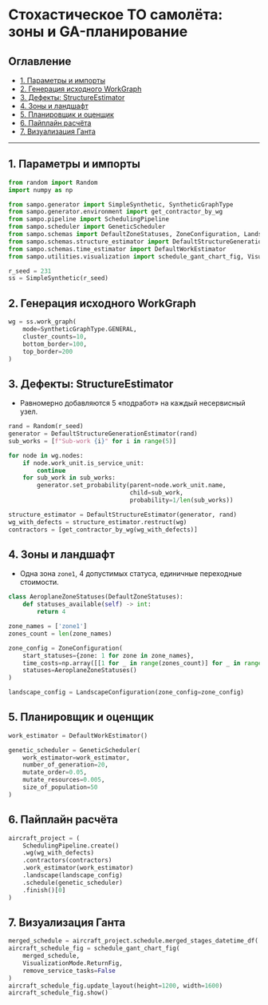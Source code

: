 # Стохастическое ТО самолёта: зоны и GA-планирование

## Оглавление

* [1. Параметры и импорты](#1-параметры-и-импорты)
* [2. Генерация исходного WorkGraph](#2-генерация-исходного-workgraph)
* [3. Дефекты: StructureEstimator](#3-дефекты-structureestimator)
* [4. Зоны и ландшафт](#4-зоны-и-ландшафт)
* [5. Планировщик и оценщик](#5-планировщик-и-оценщик)
* [6. Пайплайн расчёта](#6-пайплайн-расчёта)
* [7. Визуализация Ганта](#7-визуализация-ганта)

---

## 1. Параметры и импорты

```python
from random import Random
import numpy as np

from sampo.generator import SimpleSynthetic, SyntheticGraphType
from sampo.generator.environment import get_contractor_by_wg
from sampo.pipeline import SchedulingPipeline
from sampo.scheduler import GeneticScheduler
from sampo.schemas import DefaultZoneStatuses, ZoneConfiguration, LandscapeConfiguration
from sampo.schemas.structure_estimator import DefaultStructureGenerationEstimator, DefaultStructureEstimator
from sampo.schemas.time_estimator import DefaultWorkEstimator
from sampo.utilities.visualization import schedule_gant_chart_fig, VisualizationMode

r_seed = 231
ss = SimpleSynthetic(r_seed)
```



## 2. Генерация исходного WorkGraph

```python
wg = ss.work_graph(
    mode=SyntheticGraphType.GENERAL,
    cluster_counts=10,
    bottom_border=100,
    top_border=200
)
```



## 3. Дефекты: StructureEstimator

* Равномерно добавляются 5 «подработ» на каждый несервисный узел.

```python
rand = Random(r_seed)
generator = DefaultStructureGenerationEstimator(rand)
sub_works = [f"Sub-work {i}" for i in range(5)]

for node in wg.nodes:
    if node.work_unit.is_service_unit:
        continue
    for sub_work in sub_works:
        generator.set_probability(parent=node.work_unit.name,
                                  child=sub_work,
                                  probability=1/len(sub_works))

structure_estimator = DefaultStructureEstimator(generator, rand)
wg_with_defects = structure_estimator.restruct(wg)
contractors = [get_contractor_by_wg(wg_with_defects)]
```



## 4. Зоны и ландшафт

* Одна зона `zone1`, 4 допустимых статуса, единичные переходные стоимости.

```python
class AeroplaneZoneStatuses(DefaultZoneStatuses):
    def statuses_available(self) -> int:
        return 4

zone_names = ['zone1']
zones_count = len(zone_names)

zone_config = ZoneConfiguration(
    start_statuses={zone: 1 for zone in zone_names},
    time_costs=np.array([[1 for _ in range(zones_count)] for _ in range(zones_count)]),
    statuses=AeroplaneZoneStatuses()
)

landscape_config = LandscapeConfiguration(zone_config=zone_config)
```



## 5. Планировщик и оценщик

```python
work_estimator = DefaultWorkEstimator()

genetic_scheduler = GeneticScheduler(
    work_estimator=work_estimator,
    number_of_generation=20,
    mutate_order=0.05,
    mutate_resources=0.005,
    size_of_population=50
)
```



## 6. Пайплайн расчёта

```python
aircraft_project = (
    SchedulingPipeline.create()
    .wg(wg_with_defects)
    .contractors(contractors)
    .work_estimator(work_estimator)
    .landscape(landscape_config)
    .schedule(genetic_scheduler)
    .finish()[0]
)
```



## 7. Визуализация Ганта

```python
merged_schedule = aircraft_project.schedule.merged_stages_datetime_df('2022-01-01')
aircraft_schedule_fig = schedule_gant_chart_fig(
    merged_schedule,
    VisualizationMode.ReturnFig,
    remove_service_tasks=False
)
aircraft_schedule_fig.update_layout(height=1200, width=1600)
aircraft_schedule_fig.show()
```

